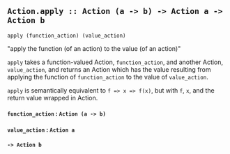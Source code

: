 ## `Action.apply :: Action (a -> b) -> Action a -> Action b`

`apply (function_action) (value_action)`

"apply the function (of an action) to the value (of an action)"

`apply` takes a function-valued Action, `function_action`, and another Action, `value_action`, and returns an Action which has the value resulting from applying the function of `function_action` to the value of `value_action`.

`apply` is semantically equivalent to `f => x => f(x)`, but with `f`, `x`, and the return value wrapped in Action.

#### `function_action` : `Action (a -> b)`

#### `value_action` : `Action a`

#### `-> Action b`
